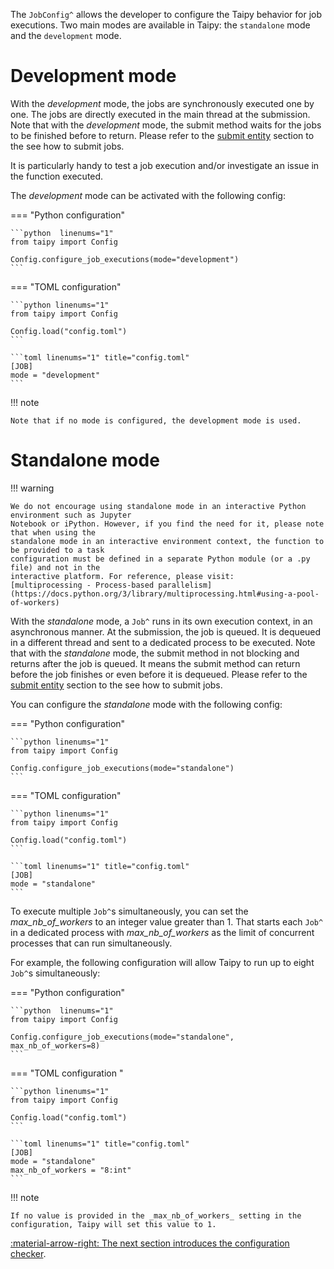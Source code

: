 The `JobConfig^` allows the developer to configure the Taipy behavior for job executions. Two main modes are
available in Taipy: the `standalone` mode and the `development` mode.


# Development mode

With the _development_ mode, the jobs are synchronously executed one by one. The jobs are directly executed
in the main thread at the submission. Note that with the _development_ mode, the submit method waits for the
jobs to be finished before to return. Please refer to the
[submit entity](../entities/orchestrating-and-job-execution.md#submit-a-scenario-sequence-or-task) section to
the see how to submit jobs.

It is particularly handy to test a job execution and/or investigate an issue in the function
executed.

The _development_ mode can be activated with the following config:

=== "Python configuration"

    ```python  linenums="1"
    from taipy import Config

    Config.configure_job_executions(mode="development")
    ```

=== "TOML configuration"

    ```python linenums="1"
    from taipy import Config

    Config.load("config.toml")
    ```

    ```toml linenums="1" title="config.toml"
    [JOB]
    mode = "development"
    ```

!!! note

    Note that if no mode is configured, the development mode is used.

# Standalone mode

!!! warning

    We do not encourage using standalone mode in an interactive Python environment such as Jupyter
    Notebook or iPython. However, if you find the need for it, please note that when using the
    standalone mode in an interactive environment context, the function to be provided to a task
    configuration must be defined in a separate Python module (or a .py file) and not in the
    interactive platform. For reference, please visit:
    [multiprocessing - Process-based parallelism](https://docs.python.org/3/library/multiprocessing.html#using-a-pool-of-workers)

With the _standalone_ mode, a `Job^` runs in its own execution context, in an asynchronous manner.
At the submission, the job is queued. It is dequeued in a different thread and sent to a dedicated process to be
executed.
Note that with the _standalone_ mode, the submit method in not blocking and returns after the job is queued.
It means the submit method can return before the job finishes or even before it is dequeued. Please refer to
the [submit entity](../entities/orchestrating-and-job-execution.md#submit-a-scenario-sequence-or-task) section
to the see how to submit jobs.

You can configure the _standalone_ mode with the following config:

=== "Python configuration"

    ```python linenums="1"
    from taipy import Config

    Config.configure_job_executions(mode="standalone")
    ```

=== "TOML configuration"

    ```python linenums="1"
    from taipy import Config

    Config.load("config.toml")
    ```

    ```toml linenums="1" title="config.toml"
    [JOB]
    mode = "standalone"
    ```

To execute multiple `Job^`s simultaneously, you can set the _max_nb_of_workers_ to an integer value greater
than 1. That starts each `Job^` in a dedicated process with _max_nb_of_workers_ as the limit of concurrent
processes that can run simultaneously.

For example, the following configuration will allow Taipy to run up to eight `Job^`s simultaneously:

=== "Python configuration"

    ```python  linenums="1"
    from taipy import Config

    Config.configure_job_executions(mode="standalone", max_nb_of_workers=8)
    ```

=== "TOML configuration "

    ```python linenums="1"
    from taipy import Config

    Config.load("config.toml")
    ```

    ```toml linenums="1" title="config.toml"
    [JOB]
    mode = "standalone"
    max_nb_of_workers = "8:int"
    ```

!!! note

    If no value is provided in the _max_nb_of_workers_ setting in the configuration, Taipy will set this value to 1.

[:material-arrow-right: The next section introduces the configuration checker](config-checker.md).
